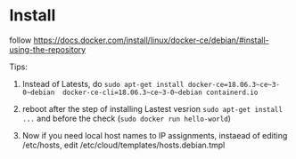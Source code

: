 # Install

follow 
https://docs.docker.com/install/linux/docker-ce/debian/#install-using-the-repository

Tips:
1. Instead of Latests, do `sudo apt-get install docker-ce=18.06.3~ce~3-0~debian  docker-ce-cli=18.06.3~ce~3-0~debian containerd.io`
2. reboot after the step of installing Lastest vesrion `sudo apt-get install ...` and before the check (`sudo docker run hello-world`)

3. Now if you need local host names to IP assignments, instaead of editing /etc/hosts, edit /etc/cloud/templates/hosts.debian.tmpl

